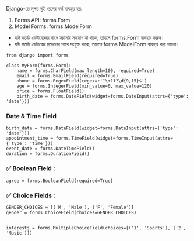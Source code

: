 Django-তে মূলত দুই ধরনের ফর্ম ব্যবহৃত হয়:
<ol>
  <li>Forms API: forms.Form </li>
  <li> Model Forms: forms.ModelForm </li>
</ol>
<ul> 
  <li> যদি ফর্মের ডেটাবেজের সাথে সরাসরি সংযোগ না থাকে, তাহলে forms.Form ব্যবহার করুন।</li>
  <li> যদি ফর্মের ডেটাবেজ মডেলের সাথে সংযুক্ত থাকে, তাহলে forms.ModelForm ব্যবহার করা ভালো।</li>
</ul>

```
from django import forms

class MyForm(forms.Form):
    name = forms.CharField(max_length=100, required=True)
    email = forms.EmailField(required=True)
    phone = forms.RegexField(regex=r'^\+?1?\d{9,15}$')
    age = forms.IntegerField(min_value=0, max_value=120)
    price = forms.FloatField()
    birth_date = forms.DateField(widget=forms.DateInput(attrs={'type': 'date'}))
```

<h3>Date & Time Field</h3>

```
birth_date = forms.DateField(widget=forms.DateInput(attrs={'type': 'date'}))
appointment_time = forms.TimeField(widget=forms.TimeInput(attrs={'type': 'time'}))
event_date = forms.DateTimeField()
duration = forms.DurationField()

```

<h3> ✅ Boolean Field : </h3>

```
agree = forms.BooleanField(required=True)
```

<h3> ✅ Choice Fields :  </h3>

```
GENDER_CHOICES = [('M', 'Male'), ('F', 'Female')]
gender = forms.ChoiceField(choices=GENDER_CHOICES)


interests = forms.MultipleChoiceField(choices=[('1', 'Sports'), ('2', 'Music')])

```


